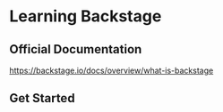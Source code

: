 # Learning Backstage

## Official Documentation

<https://backstage.io/docs/overview/what-is-backstage>

## Get Started

